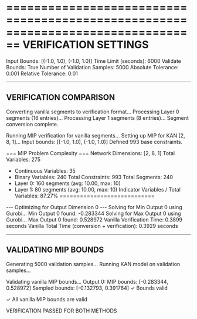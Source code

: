 ================================================================================
VERIFICATION SETTINGS
================================================================================
Input Bounds: [(-1.0, 1.0), (-1.0, 1.0)]
Time Limit (seconds): 6000
Validate Bounds: True
Number of Validation Samples: 5000
Absolute Tolerance: 0.001
Relative Tolerance: 0.01

--------------------------------------------------
VERIFICATION COMPARISON
--------------------------------------------------

Converting vanilla segments to verification format...
Processing Layer 0 segments (16 entries)...
Processing Layer 1 segments (8 entries)...
Segment conversion complete.

Running MIP verification for vanilla segments...
Setting up MIP for KAN [2, 8, 1]...
Input bounds: [(-1.0, 1.0), (-1.0, 1.0)]
Defined 993 base constraints.

=== MIP Problem Complexity ===
Network Dimensions: [2, 8, 1]
Total Variables: 275
  - Continuous Variables: 35
  - Binary Variables: 240
Total Constraints: 993
Total Segments: 240
  - Layer 0: 160 segments (avg: 10.00, max: 10)
  - Layer 1: 80 segments (avg: 10.00, max: 10)
Indicator Variables / Total Variables: 87.27%
============================


--- Optimizing for Output Dimension 0 ---
Solving for Min Output 0 using Gurobi...
Min Output 0 found: -0.283344
Solving for Max Output 0 using Gurobi...
Max Output 0 found: 0.528972
Vanilla Verification Time: 0.3899 seconds
Vanilla Total Time (conversion + verification): 0.3929 seconds

--------------------------------------------------
VALIDATING MIP BOUNDS
--------------------------------------------------

Generating 5000 validation samples...
Running KAN model on validation samples...

Validating vanilla MIP bounds...
Output 0:
  MIP bounds:    [-0.283344, 0.528972]
  Sampled bounds: [-0.132793, 0.391764]
  ✓ Bounds valid

✓ All vanilla MIP bounds are valid

VERIFICATION PASSED FOR BOTH METHODS
